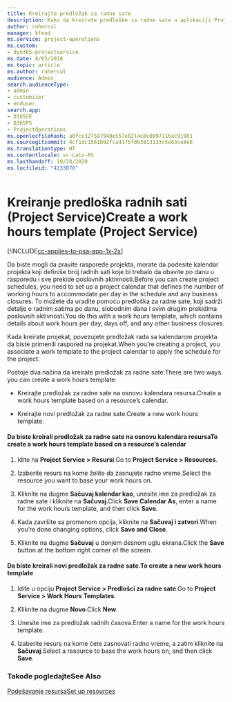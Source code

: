 ```yaml
---
title: Kreirajte predložak za radne sate
description: Kako da kreirate predloške za radne sate u aplikaciji Project Service
author: ruhercul
manager: kfend
ms.service: project-operations
ms.custom:
- dyn365-projectservice
ms.date: 8/03/2018
ms.topic: article
ms.author: ruhercul
audience: Admin
search.audienceType:
- admin
- customizer
- enduser
search.app:
- D365CE
- D365PS
- ProjectOperations
ms.openlocfilehash: a0fce327587940e557e0214c8c0897116ac91901
ms.sourcegitcommit: 4cf1dc1561b92fca4175f0b3813133c5e63ce8e6
ms.translationtype: HT
ms.contentlocale: sr-Latn-RS
ms.lasthandoff: 10/28/2020
ms.locfileid: "4133070"
---
```

# <a name="create-a-work-hours-template-project-service"></a><span data-ttu-id="8c921-103">Kreiranje predloška radnih sati (Project Service)</span><span class="sxs-lookup"><span data-stu-id="8c921-103">Create a work hours template (Project Service)</span></span>

[!INCLUDE[cc-applies-to-psa-app-1x-2x](../includes/cc-applies-to-psa-app-1x-2x.md)]

<span data-ttu-id="8c921-104">Da biste mogli da pravite rasporede projekta, morate da podesite kalendar projekta koji definiše broj radnih sati koje bi trebalo da obavite po danu u rasporedu i sve prekide poslovnih aktivnosti.</span><span class="sxs-lookup"><span data-stu-id="8c921-104">Before you can create project schedules, you need to set up a project calendar that defines the number of working hours to accommodate per day in the schedule and any business closures.</span></span> <span data-ttu-id="8c921-105">To možete da uradite pomoću predloška za radne sate, koji sadrži detalje o radnim satima po danu, slobodnim dana i svim drugim prekidima poslovnih aktivnosti.</span><span class="sxs-lookup"><span data-stu-id="8c921-105">You do this with a work hours template, which contains details about work hours per day, days off, and any other business closures.</span></span>  
  
 <span data-ttu-id="8c921-106">Kada kreirate projekat, povezujete predložak rada sa kalendarom projekta da biste primenili raspored na projekat.</span><span class="sxs-lookup"><span data-stu-id="8c921-106">When you’re creating a project, you associate a work template to the project calendar to apply the schedule for the project.</span></span>  
  
 <span data-ttu-id="8c921-107">Postoje dva načina da kreirate predložak za radne sate:</span><span class="sxs-lookup"><span data-stu-id="8c921-107">There are two ways you can create a work hours template:</span></span>  
  
-   <span data-ttu-id="8c921-108">Kreirajte predložak za radne sate na osnovu kalendara resursa.</span><span class="sxs-lookup"><span data-stu-id="8c921-108">Create a work hours template based on a resource’s calendar.</span></span>  
  
-   <span data-ttu-id="8c921-109">Kreirajte novi predložak za radne sate.</span><span class="sxs-lookup"><span data-stu-id="8c921-109">Create a new work hours template.</span></span>  
  
#### <a name="to-create-a-work-hours-template-based-on-a-resources-calendar"></a><span data-ttu-id="8c921-110">Da biste kreirali predložak za radne sate na osnovu kalendara resursa</span><span class="sxs-lookup"><span data-stu-id="8c921-110">To create a work hours template based on a resource’s calendar</span></span>  
  
1.  <span data-ttu-id="8c921-111">Idite na **Project Service > Resursi**.</span><span class="sxs-lookup"><span data-stu-id="8c921-111">Go to **Project Service > Resources**.</span></span>  
  
2.  <span data-ttu-id="8c921-112">Izaberite resurs na kome želite da zasnujete radno vreme.</span><span class="sxs-lookup"><span data-stu-id="8c921-112">Select the resource you want to base your work hours on.</span></span>  
  
3.  <span data-ttu-id="8c921-113">Kliknite na dugme **Sačuvaj kalendar kao**, unesite ime za predložak za radne sate i kliknite na **Sačuvaj**.</span><span class="sxs-lookup"><span data-stu-id="8c921-113">Click **Save Calendar As**, enter a name for the work hours template, and then click **Save**.</span></span>  
  
4.  <span data-ttu-id="8c921-114">Kada završite sa promenom opcija, kliknite na **Sačuvaj i zatvori**.</span><span class="sxs-lookup"><span data-stu-id="8c921-114">When you’re done changing options, click **Save and Close**.</span></span>  
  
5.  <span data-ttu-id="8c921-115">Kliknite na dugme **Sačuvaj** u donjem desnom uglu ekrana.</span><span class="sxs-lookup"><span data-stu-id="8c921-115">Click the **Save** button at the bottom right corner of the screen.</span></span>  
  
#### <a name="to-create-a-new-work-hours-template"></a><span data-ttu-id="8c921-116">Da biste kreirali novi predložak za radne sate.</span><span class="sxs-lookup"><span data-stu-id="8c921-116">To create a new work hours template</span></span>  
  
1.  <span data-ttu-id="8c921-117">Idite u opciju **Project Service > Predlošci za radne sate**.</span><span class="sxs-lookup"><span data-stu-id="8c921-117">Go to **Project Service > Work Hours Templates**.</span></span>  
  
2.  <span data-ttu-id="8c921-118">Kliknite na dugme **Novo**.</span><span class="sxs-lookup"><span data-stu-id="8c921-118">Click **New**.</span></span>  
  
3.  <span data-ttu-id="8c921-119">Unesite ime za predložak radnih časova.</span><span class="sxs-lookup"><span data-stu-id="8c921-119">Enter a name for the work hours template.</span></span>  
  
4.  <span data-ttu-id="8c921-120">Izaberite resurs na kome ćete zasnovati radno vreme, a zatim kliknite na **Sačuvaj**.</span><span class="sxs-lookup"><span data-stu-id="8c921-120">Select a resource to base the work hours on, and then click **Save**.</span></span>  
  
### <a name="see-also"></a><span data-ttu-id="8c921-121">Takođe pogledajte</span><span class="sxs-lookup"><span data-stu-id="8c921-121">See Also</span></span>  
 [<span data-ttu-id="8c921-122">Podešavanje resursa</span><span class="sxs-lookup"><span data-stu-id="8c921-122">Set up resources</span></span>](../psa/set-up-resources.md)
